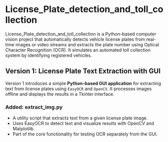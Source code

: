 # License_Plate_detection_and_toll_collection
License_Plate_detection_and_toll_collection is a Python-based computer vision project that automatically detects vehicle license plates from real-time images or video streams and extracts the plate number using Optical Character Recognition (OCR). It simulates an automated toll collection system by identifying registered vehicles.

## Version 1: License Plate Text Extraction with GUI
Version 1 introduces a simple **Python-based GUI application** for extracting text from license plates using `EasyOCR` and `OpenCV`. It processes images offline and displays the results in a Tkinter interface.

### Added: extract_img.py
- A utility script that extracts text from a given license plate image.  
- Uses EasyOCR to detect text and visualize results with OpenCV and Matplotlib.  
- Part of the core functionality for testing OCR separately from the GUI.

